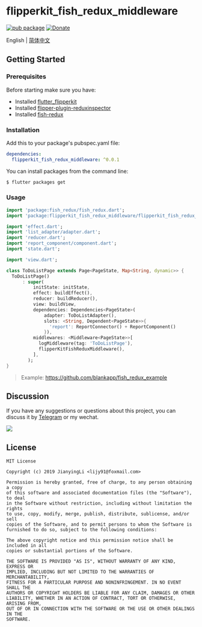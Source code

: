 # flipperkit_fish_redux_middleware

[![pub package](https://img.shields.io/pub/v/flipperkit_fish_redux_middleware.svg)](https://pub.dartlang.org/packages/flipperkit_fish_redux_middleware)
[![Donate](https://img.shields.io/badge/Donate-PayPal-green.svg)](https://www.paypal.com/cgi-bin/webscr?cmd=_donations&business=lijy91%40live.com&currency_code=USD&source=url)

English | [简体中文](./README.zh_CN.md)

## Getting Started

### Prerequisites

Before starting make sure you have:

- Installed [flutter_flipperkit](https://github.com/blankapp/flutter_flipperkit)
- Installed [flipper-plugin-reduxinspector](https://github.com/blankapp/flipper-plugin-reduxinspector)
- Installed [fish-redux](https://github.com/alibaba/fish-redux)

### Installation

Add this to your package's pubspec.yaml file:

```yaml
dependencies:
  flipperkit_fish_redux_middleware: ^0.0.1
```

You can install packages from the command line:

```bash
$ flutter packages get
```

### Usage

```dart
import 'package:fish_redux/fish_redux.dart';
import 'package:flipperkit_fish_redux_middleware/flipperkit_fish_redux_middleware.dart';

import 'effect.dart';
import 'list_adapter/adapter.dart';
import 'reducer.dart';
import 'report_component/component.dart';
import 'state.dart';

import 'view.dart';

class ToDoListPage extends Page<PageState, Map<String, dynamic>> {
  ToDoListPage()
      : super(
          initState: initState,
          effect: buildEffect(),
          reducer: buildReducer(),
          view: buildView,
          dependencies: Dependencies<PageState>(
              adapter: ToDoListAdapter(),
              slots: <String, Dependent<PageState>>{
                'report': ReportConnector() + ReportComponent()
              }),
          middlewares: <Middleware<PageState>>[
            logMiddleware(tag: 'ToDoListPage'),
            flipperKitFishReduxMiddleware(),
          ],
        );
}
```

> Example: https://github.com/blankapp/fish_redux_example

## Discussion

If you have any suggestions or questions about this project, you can discuss it by [Telegram](https://t.me/lijy91) or my wechat.

![](http://blankapp.org/assets/images/wechat_qrcode.png)

## License

```
MIT License

Copyright (c) 2019 JianyingLi <lijy91@foxmail.com>

Permission is hereby granted, free of charge, to any person obtaining a copy
of this software and associated documentation files (the "Software"), to deal
in the Software without restriction, including without limitation the rights
to use, copy, modify, merge, publish, distribute, sublicense, and/or sell
copies of the Software, and to permit persons to whom the Software is
furnished to do so, subject to the following conditions:

The above copyright notice and this permission notice shall be included in all
copies or substantial portions of the Software.

THE SOFTWARE IS PROVIDED "AS IS", WITHOUT WARRANTY OF ANY KIND, EXPRESS OR
IMPLIED, INCLUDING BUT NOT LIMITED TO THE WARRANTIES OF MERCHANTABILITY,
FITNESS FOR A PARTICULAR PURPOSE AND NONINFRINGEMENT. IN NO EVENT SHALL THE
AUTHORS OR COPYRIGHT HOLDERS BE LIABLE FOR ANY CLAIM, DAMAGES OR OTHER
LIABILITY, WHETHER IN AN ACTION OF CONTRACT, TORT OR OTHERWISE, ARISING FROM,
OUT OF OR IN CONNECTION WITH THE SOFTWARE OR THE USE OR OTHER DEALINGS IN THE
SOFTWARE.
```
